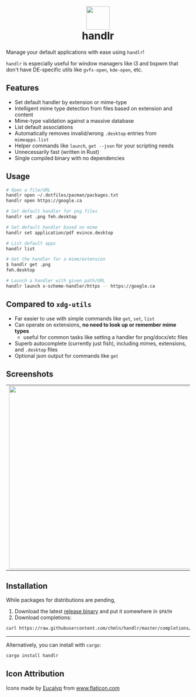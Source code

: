 <h1 align=center> <img src="https://user-images.githubusercontent.com/11352152/82113733-3f9c9800-9726-11ea-977d-a2f43e5d392e.png" width=64 align=top /><br/>handlr</h1>

Manage your default applications with ease using `handlr`!

`handlr` is especially useful for window managers like i3 and bspwm that don't have DE-specific utils like `gvfs-open`, `kde-open`, etc.

## Features

- Set default handler by extension or mime-type
- Intelligent mime type detection from files based on extension and content
- Mime-type validation against a massive database
- List default associations
- Automatically removes invalid/wrong `.desktop` entries from `mimeapps.list`
- Helper commands like `launch`, `get --json` for your scripting needs
- Unnecessarily fast (written in Rust)
- Single compiled binary with no dependencies

## Usage

```sh
# Open a file/URL
handlr open ~/.dotfiles/pacman/packages.txt
handlr open https://google.ca

# Set default handler for png files
handlr set .png feh.desktop

# Set default handler based on mime
handlr set application/pdf evince.desktop

# List default apps
handlr list

# Get the handler for a mime/extension
$ handlr get .png
feh.desktop

# Launch a handler with given path/URL
handlr launch x-scheme-handler/https -- https://google.ca
```

## Compared to `xdg-utils`
- Far easier to use with simple commands like `get`, `set`, `list`
- Can operate on extensions, **no need to look up or remember mime types**
  - useful for common tasks like setting a handler for png/docx/etc files
- Superb autocomplete (currently just fish), including mimes, extensions, and `.desktop` files
- Optional json output for commands like `get`

## Screenshots

<table><tr><td>
<img src=https://user-images.githubusercontent.com/11352152/82159698-2434a880-985e-11ea-95c7-a07694ea9691.png width=500>
</td><td>
<img width=450 src=https://user-images.githubusercontent.com/11352152/82159699-2434a880-985e-11ea-9493-c21773093c38.png>
</td></tr></table>

## Installation

While packages for distributions are pending,

1. Download the latest [release binary](https://github.com/chmln/handlr/releases) and put it somewhere in `$PATH`
2. Download completions:
```sh
curl https://raw.githubusercontent.com/chmln/handlr/master/completions/handlr.fish --create-dirs -o ~/.config/fish/completions/handlr.fish
```

---

Alternatively, you can install with `cargo`:

```sh
cargo install handlr
```

## Icon Attribution
Icons made by <a href="https://www.flaticon.com/authors/eucalyp" title="Eucalyp">Eucalyp</a> from <a href="https://www.flaticon.com/" title="Flaticon"> www.flaticon.com</a>

